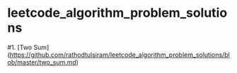 # leetcode_algorithm_problem_solutions
#1. [Two Sum] (https://github.com/rathodtulsiram/leetcode_algorithm_problem_solutions/blob/master/two_sum.md)
